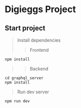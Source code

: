 # Digieggs Project

## Start project

> Install dependencies
>> Frontend

```
npm install
```
>> Backend
```
cd graphql_server
npm install
```

> Run dev server

```
npm run dev
```